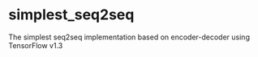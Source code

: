 # simplest_seq2seq
The simplest seq2seq implementation based on encoder-decoder using TensorFlow v1.3
